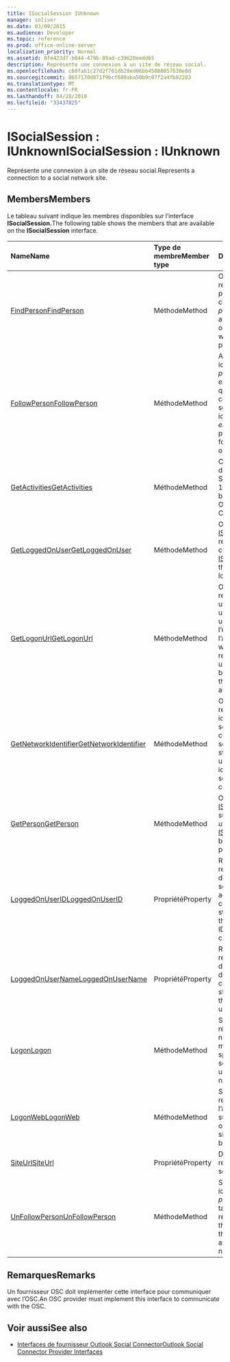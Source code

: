 ```yaml
---
title: ISocialSession IUnknown
manager: soliver
ms.date: 03/09/2015
ms.audience: Developer
ms.topic: reference
ms.prod: office-online-server
localization_priority: Normal
ms.assetid: 0fe423d7-b044-479b-89ad-c39620eedd65
description: Représente une connexion à un site de réseau social.
ms.openlocfilehash: c60fab1c27d2f761db28ed06bb45080857630e8d
ms.sourcegitcommit: 8657170d071f9bcf680aba50b9c07f2a4fb82283
ms.translationtype: MT
ms.contentlocale: fr-FR
ms.lasthandoff: 04/28/2019
ms.locfileid: "33437825"
---
```

# <a name="isocialsession--iunknown"></a><span data-ttu-id="53cb7-103">ISocialSession : IUnknown</span><span class="sxs-lookup"><span data-stu-id="53cb7-103">ISocialSession : IUnknown</span></span>

<span data-ttu-id="53cb7-104">Représente une connexion à un site de réseau social.</span><span class="sxs-lookup"><span data-stu-id="53cb7-104">Represents a connection to a social network site.</span></span>
  
## <a name="members"></a><span data-ttu-id="53cb7-105">Members</span><span class="sxs-lookup"><span data-stu-id="53cb7-105">Members</span></span>

<span data-ttu-id="53cb7-106">Le tableau suivant indique les membres disponibles sur l’interface **ISocialSession.**</span><span class="sxs-lookup"><span data-stu-id="53cb7-106">The following table shows the members that are available on the **ISocialSession** interface.</span></span> 
  
|<span data-ttu-id="53cb7-107">**Name**</span><span class="sxs-lookup"><span data-stu-id="53cb7-107">**Name**</span></span>|<span data-ttu-id="53cb7-108">**Type de membre**</span><span class="sxs-lookup"><span data-stu-id="53cb7-108">**Member type**</span></span>|<span data-ttu-id="53cb7-109">**Description**</span><span class="sxs-lookup"><span data-stu-id="53cb7-109">**Description**</span></span>|
|:-----|:-----|:-----|
|[<span data-ttu-id="53cb7-110">FindPerson</span><span class="sxs-lookup"><span data-stu-id="53cb7-110">FindPerson</span></span>](isocialsession-findperson.md) <br/> |<span data-ttu-id="53cb7-111">Méthode</span><span class="sxs-lookup"><span data-stu-id="53cb7-111">Method</span></span>  <br/> |<span data-ttu-id="53cb7-112">Obtient une chaîne qui représente une ou plusieurs personnes qui correspondent au _paramètre userID._</span><span class="sxs-lookup"><span data-stu-id="53cb7-112">Gets a string that represents one or more persons who match the  _userID_ parameter.</span></span>  <br/> |
|[<span data-ttu-id="53cb7-113">FollowPerson</span><span class="sxs-lookup"><span data-stu-id="53cb7-113">FollowPerson</span></span>](isocialsession-followperson.md) <br/> |<span data-ttu-id="53cb7-114">Méthode</span><span class="sxs-lookup"><span data-stu-id="53cb7-114">Method</span></span>  <br/> |<span data-ttu-id="53cb7-115">Ajoute la personne identifiée par le  _paramètre emailAddress_ en tant qu’ami de l’utilisateur connecté sur le réseau social.</span><span class="sxs-lookup"><span data-stu-id="53cb7-115">Adds the person identified by the  _emailAddress_ parameter as a friend for the logged-on user on the social network.</span></span>  <br/> |
|[<span data-ttu-id="53cb7-116">GetActivities</span><span class="sxs-lookup"><span data-stu-id="53cb7-116">GetActivities</span></span>](isocialsession-getactivities.md) <br/> |<span data-ttu-id="53cb7-117">Méthode</span><span class="sxs-lookup"><span data-stu-id="53cb7-117">Method</span></span>  <br/> |<span data-ttu-id="53cb7-118">Cette méthode a été dépréciée dans Outlook Social Connector (OSC) 1.1.</span><span class="sxs-lookup"><span data-stu-id="53cb7-118">This method has been deprecated in Outlook Social Connector (OSC) 1.1.</span></span>  <br/> |
|[<span data-ttu-id="53cb7-119">GetLoggedOnUser</span><span class="sxs-lookup"><span data-stu-id="53cb7-119">GetLoggedOnUser</span></span>](isocialsession-getloggedonuser.md) <br/> |<span data-ttu-id="53cb7-120">Méthode</span><span class="sxs-lookup"><span data-stu-id="53cb7-120">Method</span></span>  <br/> |<span data-ttu-id="53cb7-121">Obtient une interface [ISocialProfile](isocialprofileisocialperson.md) qui représente l’utilisateur connecté.</span><span class="sxs-lookup"><span data-stu-id="53cb7-121">Gets an [ISocialProfile](isocialprofileisocialperson.md) interface that represents the logged-on user.</span></span>  <br/> |
|[<span data-ttu-id="53cb7-122">GetLogonUrl</span><span class="sxs-lookup"><span data-stu-id="53cb7-122">GetLogonUrl</span></span>](isocialsession-getlogonurl.md) <br/> |<span data-ttu-id="53cb7-123">Méthode</span><span class="sxs-lookup"><span data-stu-id="53cb7-123">Method</span></span>  <br/> |<span data-ttu-id="53cb7-124">Obtient une chaîne qui représente une URL utilisée pour présenter un formulaire basé sur un navigateur à l’utilisateur pendant l’authentification web.</span><span class="sxs-lookup"><span data-stu-id="53cb7-124">Gets a string that represents a URL that is used for presenting a browser-based form to the user during web authentication.</span></span>  <br/> |
|[<span data-ttu-id="53cb7-125">GetNetworkIdentifier</span><span class="sxs-lookup"><span data-stu-id="53cb7-125">GetNetworkIdentifier</span></span>](isocialsession-getnetworkidentifier.md) <br/> |<span data-ttu-id="53cb7-126">Méthode</span><span class="sxs-lookup"><span data-stu-id="53cb7-126">Method</span></span>  <br/> |<span data-ttu-id="53cb7-127">Obtient une chaîne qui représente un identificateur de réseau social unique pour une connexion de réseau social donnée.</span><span class="sxs-lookup"><span data-stu-id="53cb7-127">Gets a string that represents a unique social network identifier for a given social network connection.</span></span>  <br/> |
|[<span data-ttu-id="53cb7-128">GetPerson</span><span class="sxs-lookup"><span data-stu-id="53cb7-128">GetPerson</span></span>](isocialsession-getperson.md) <br/> |<span data-ttu-id="53cb7-129">Méthode</span><span class="sxs-lookup"><span data-stu-id="53cb7-129">Method</span></span>  <br/> |<span data-ttu-id="53cb7-130">Obtient une interface [ISocialPerson](isocialpersoniunknown.md) basée sur le _paramètre userID._</span><span class="sxs-lookup"><span data-stu-id="53cb7-130">Gets an [ISocialPerson](isocialpersoniunknown.md) interface based on the  _userID_ parameter.</span></span>  <br/> |
|[<span data-ttu-id="53cb7-131">LoggedOnUserID</span><span class="sxs-lookup"><span data-stu-id="53cb7-131">LoggedOnUserID</span></span>](isocialsession-loggedonuserid.md) <br/> |<span data-ttu-id="53cb7-132">Propriété</span><span class="sxs-lookup"><span data-stu-id="53cb7-132">Property</span></span>  <br/> |<span data-ttu-id="53cb7-133">Renvoie une chaîne qui représente l’ID d’utilisateur du réseau social de l’utilisateur actuellement connecté.</span><span class="sxs-lookup"><span data-stu-id="53cb7-133">Returns a string that represents the social network user ID of the user who is currently logged on.</span></span>  <br/> |
|[<span data-ttu-id="53cb7-134">LoggedOnUserName</span><span class="sxs-lookup"><span data-stu-id="53cb7-134">LoggedOnUserName</span></span>](isocialsession-loggedonusername.md) <br/> |<span data-ttu-id="53cb7-135">Propriété</span><span class="sxs-lookup"><span data-stu-id="53cb7-135">Property</span></span>  <br/> |<span data-ttu-id="53cb7-136">Renvoie une chaîne qui représente le nom d’utilisateur utilisé lors de la connexion.</span><span class="sxs-lookup"><span data-stu-id="53cb7-136">Returns a string that represents the user name that is used when logging on.</span></span>  <br/> |
|[<span data-ttu-id="53cb7-137">Logon</span><span class="sxs-lookup"><span data-stu-id="53cb7-137">Logon</span></span>](isocialsession-logon.md) <br/> |<span data-ttu-id="53cb7-138">Méthode</span><span class="sxs-lookup"><span data-stu-id="53cb7-138">Method</span></span>  <br/> |<span data-ttu-id="53cb7-139">Se connecte au site de réseau social à l’aide du nom d’utilisateur et du mot de passe spécifiés.</span><span class="sxs-lookup"><span data-stu-id="53cb7-139">Logs on to the social network site by using the specified user name and password.</span></span>  <br/> |
|[<span data-ttu-id="53cb7-140">LogonWeb</span><span class="sxs-lookup"><span data-stu-id="53cb7-140">LogonWeb</span></span>](isocialsession-logonweb.md) <br/> |<span data-ttu-id="53cb7-141">Méthode</span><span class="sxs-lookup"><span data-stu-id="53cb7-141">Method</span></span>  <br/> |<span data-ttu-id="53cb7-142">Se connecte au site de réseau social à l’aide de l’authentification basée sur les formulaires.</span><span class="sxs-lookup"><span data-stu-id="53cb7-142">Logs on to the social network site by using forms-based authentication.</span></span>  <br/> |
|[<span data-ttu-id="53cb7-143">SiteUrl</span><span class="sxs-lookup"><span data-stu-id="53cb7-143">SiteUrl</span></span>](isocialsession-siteurl.md) <br/> |<span data-ttu-id="53cb7-144">Propriété</span><span class="sxs-lookup"><span data-stu-id="53cb7-144">Property</span></span>  <br/> |<span data-ttu-id="53cb7-145">Définit l’URL du site de réseau social.</span><span class="sxs-lookup"><span data-stu-id="53cb7-145">Sets the social network site URL.</span></span>  <br/> |
|[<span data-ttu-id="53cb7-146">UnFollowPerson</span><span class="sxs-lookup"><span data-stu-id="53cb7-146">UnFollowPerson</span></span>](isocialsession-unfollowperson.md) <br/> |<span data-ttu-id="53cb7-147">Méthode</span><span class="sxs-lookup"><span data-stu-id="53cb7-147">Method</span></span>  <br/> |<span data-ttu-id="53cb7-148">Supprime la personne identifiée par le  _paramètre userID_ en tant qu’ami sur le réseau social.</span><span class="sxs-lookup"><span data-stu-id="53cb7-148">Removes the person identified by the  _userID_ parameter as a friend on the social network.</span></span>  <br/> |
   
## <a name="remarks"></a><span data-ttu-id="53cb7-149">Remarques</span><span class="sxs-lookup"><span data-stu-id="53cb7-149">Remarks</span></span>

<span data-ttu-id="53cb7-150">Un fournisseur OSC doit implémenter cette interface pour communiquer avec l’OSC.</span><span class="sxs-lookup"><span data-stu-id="53cb7-150">An OSC provider must implement this interface to communicate with the OSC.</span></span>
  
## <a name="see-also"></a><span data-ttu-id="53cb7-151">Voir aussi</span><span class="sxs-lookup"><span data-stu-id="53cb7-151">See also</span></span>

- [<span data-ttu-id="53cb7-152">Interfaces de fournisseur Outlook Social Connector</span><span class="sxs-lookup"><span data-stu-id="53cb7-152">Outlook Social Connector Provider Interfaces</span></span>](outlook-social-connector-provider-interfaces.md)


